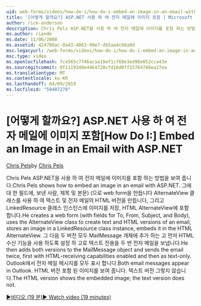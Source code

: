 ```yaml
---
uid: web-forms/videos/how-do-i/how-do-i-embed-an-image-in-an-email-with-aspnet
title: '[어떻게 할까요?] ASP.NET 사용 하 여 전자 메일에 이미지 포함 | Microsoft Docs'
author: rick-anderson
description: Chris Pels ASP.NET을 사용 하 여 전자 메일에 이미지를 포함 하는 방법을 보여 줍니다. 그 (에 대 한 필드에, 보낸 사람, 제목 및 본문)으로 web form을 만듭니다, 그리고 AlternateView를 사용 하는 중...
ms.author: riande
ms.date: 11/06/2008
ms.assetid: 424788ac-0a43-4063-99e7-db5aa4c66a9d
msc.legacyurl: /web-forms/videos/how-do-i/how-do-i-embed-an-image-in-an-email-with-aspnet
msc.type: video
ms.openlocfilehash: fce565c7746acaa10ef1cf68e3ed98e052cca43e
ms.sourcegitcommit: 0f1119340e4464720cfd16d0ff15764746ea1fea
ms.translationtype: MT
ms.contentlocale: ko-KR
ms.lasthandoff: 04/09/2019
ms.locfileid: "59407278"
---
```

# <a name="how-do-i-embed-an-image-in-an-email-with-aspnet"></a><span data-ttu-id="491fa-104">[어떻게 할까요?] ASP.NET 사용 하 여 전자 메일에 이미지 포함</span><span class="sxs-lookup"><span data-stu-id="491fa-104">[How Do I:] Embed an Image in an Email with ASP.NET</span></span>

<span data-ttu-id="491fa-105">[Chris Pels](https://twitter.com/chrispels)</span><span class="sxs-lookup"><span data-stu-id="491fa-105">by [Chris Pels](https://twitter.com/chrispels)</span></span>

<span data-ttu-id="491fa-106">Chris Pels ASP.NET을 사용 하 여 전자 메일에 이미지를 포함 하는 방법을 보여 줍니다.</span><span class="sxs-lookup"><span data-stu-id="491fa-106">Chris Pels shows how to embed an image in an email with ASP.NET.</span></span> <span data-ttu-id="491fa-107">그에 대 한 필드에, 보낸 사람, 제목 및 본문) (으로 web form을 만듭니다 AlternateView 클래스를 사용 하 여 텍스트 및 전자 메일의 HTML 버전을 만듭니다, 그리고 LinkedResource 클래스 인스턴스에 이미지를 저장, HTML AlternateView에 포함 합니다.</span><span class="sxs-lookup"><span data-stu-id="491fa-107">He creates a web form (with fields for To, From, Subject, and Body), uses the AlternateView class to create text and HTML versions of an email, stores an image in a LinkedResource class instance, embeds it in the HTML AlternateView.</span></span> <span data-ttu-id="491fa-108">그 다음 두 버전 모두 MailMessage 개체에 추가 하는 고 먼저 HTML 수신 기능을 사용 하도록 설정 하 고로 텍스트 전용을 두 번 전자 메일을 보냅니다.</span><span class="sxs-lookup"><span data-stu-id="491fa-108">He then adds both versions to the MailMessage object and sends the email twice, first with HTML-receiving capabilities enabled and then as text-only.</span></span> <span data-ttu-id="491fa-109">Outlook에서 전자 메일 메시지를 모두 표시 합니다.</span><span class="sxs-lookup"><span data-stu-id="491fa-109">Both email messages appear in Outlook.</span></span> <span data-ttu-id="491fa-110">HTML 버전 포함 된 이미지를 보여 줍니다. 텍스트 버전 그렇지 않습니다.</span><span class="sxs-lookup"><span data-stu-id="491fa-110">The HTML version shows the embedded image; the text version does not.</span></span>

[<span data-ttu-id="491fa-111">&#9654;비디오 (19 분)</span><span class="sxs-lookup"><span data-stu-id="491fa-111">&#9654; Watch video (19 minutes)</span></span>](https://channel9.msdn.com/Blogs/ASP-NET-Site-Videos/how-do-i-embed-an-image-in-an-email-with-aspnet)
